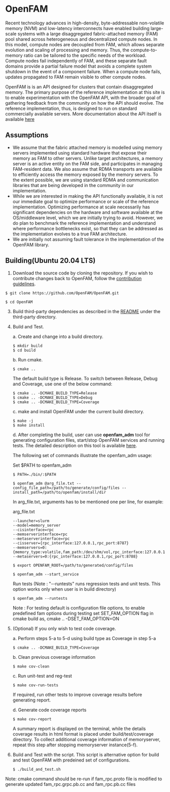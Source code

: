 # OpenFAM
Recent technology advances in high-density, byte-addressable non-volatile memory (NVM) and low-latency interconnects have enabled building large-scale systems with a large disaggregated fabric-attached memory (FAM) pool shared across heterogeneous and decentralized compute nodes. In this model, compute nodes are decoupled from FAM, which allows separate evolution and scaling of processing and memory. Thus, the compute-to-memory ratio can be tailored to the specific needs of the workload. Compute nodes fail independently of FAM, and these separate fault domains provide a partial failure model that avoids a complete system shutdown in the event of a component failure. When a compute node fails, updates propagated to FAM remain visible to other compute nodes.

OpenFAM is is an API designed for clusters that contain disaggregated memory. The primary purpose of the reference implementation at this site is to enable experimentation with the OpenFAM API, with the broader goal of gathering feedback from the community on how the API should evolve. The reference implementation, thus, is designed to run on standard commercially available servers. More documentation about the API itself is available [here](https://ba-ramya.github.io/OpenFAM.github.io)

## Assumptions
* We assume that the fabric attached memory is modelled using memory servers implemented using standard hardware that expose their memory as FAM to other servers. Unlike target architectures, a memory server is an active entity on the FAM side, and participates in managing FAM-resident data. We also assume that RDMA transports are available to efficiently access the memory exposed by the memory servers. To the extent possible, we are using standard RDMA and communication libraries that are being developed in the community in our implementation.
* While we are interested in making the API functionally available, it is not our immediate goal to optimize performance or scale of the reference implementation. Optimizing performance at scale necessarily has significant dependencies on the hardware and software available at the OS/middleware level, which we are initially trying to avoid. However, we do plan to benchmark the reference implementation and understand where performance bottlenecks exist, so that they can be addressed as the implementation evolves to a true FAM architecture.
* We are initially not assuming fault tolerance in the implementation of the OpenFAM library.


## Building(Ubuntu 20.04 LTS)

1. Download the source code by cloning the repository. If you wish to contribute changes back to OpenFAM, follow the [contribution guidelines](/CONTRIBUTING.md).

```
$ git clone https://github.com/OpenFAM/OpenFAM.git
```

```
$ cd OpenFAM
```

3. Build third-party dependencies as described in the [README](/third-party) under the third-party directory.

4. Build and Test.

   a. Create and change into a build directory.

    ```
    $ mkdir build
    $ cd build
    ```

   b. Run cmake.

    ```
    $ cmake ..
    ```

    The default build type is Release. To switch between Release, Debug and Coverage, use one of the below command:

    ```
    $ cmake .. -DCMAKE_BUILD_TYPE=Release
    $ cmake .. -DCMAKE_BUILD_TYPE=Debug
    $ cmake .. -DCMAKE_BUILD_TYPE=Coverage
    ```

   c. make and install OpenFAM under the current build directory.

    ```
    $ make -j
    $ make install
    ```

   d. After completing the build, user can use **openfam_adm** tool for generating configuration files, start/stop OpenFAM services and running tests.
      The detailed description on this tool is available [here](/tools/README.md).

	The following set of commands illustrate the openfam_adm usage:

	Set $PATH to openfam_adm
	```
	$ PATH=./bin/:$PATH
	```

	```
	$ openfam_adm @arg_file.txt --config_file_path=/path/to/generate/config/files --install_path=/path/to/openfam/install/dir
	```

	In arg_file.txt, arguments has to be mentioned one per line, for example:

	arg_file.txt
	```
	--launcher=slurm
	--model=memory_server
	--cisinterface=rpc
	--memserverinterface=rpc
	--metaserverinterface=rpc
	--cisserver={rpc_interface:127.0.0.1,rpc_port:8787}
	--memservers=0:{memory_type:volatile,fam_path:/dev/shm/vol,rpc_interface:127.0.0.1,rpc_port:8793,libfabric_port:7500,if_device:eth0}
	--metaservers=0:{rpc_interface:127.0.0.1,rpc_port:8788}
	```

	```
	$ export OPENFAM_ROOT=/path/to/generated/config/files

	$ openfam_adm --start_service
	```

	Run tests (Note : "--runtests" runs regression tests and unit tests. This option works only when user is in build directory)
	```
	$ openfam_adm --runtests
	```

      Note : For testing default is configuration file options, to enable predefined fam options during testing set SET_FAM_OPTION flag in cmake build as, cmake .. -DSET_FAM_OPTION=ON


5. (Optional) If you only wish to test code coverage.

   a. Perform steps 5-a to 5-d using build type as Coverage in step 5-a

    ```
    $ cmake .. -DCMAKE_BUILD_TYPE=Coverage
    ```

   b. Clean previous coverage information

    ```
    $ make cov-clean
    ```

   c. Run unit-test and reg-test

    ```
    $ make cov-run-tests
    ```

    If required, run other tests to improve coverage results before generating report.

   d. Generate code coverage reports

    ```
    $ make cov-report
    ```
    A summary report is displayed on the terminal, while the details coverage results in html format is placed under build/test/coverage directory.
    To collect additional coverage information of memoryserver, repeat this step after stopping memoryserver instance(5-f).


6. Build and Test with the script.
   This script is alternative option for build and test OpenFAM with predeined set of configurations.

	```
 	$ ./build_and_test.sh
 	```

Note: cmake command should be re-run if fam\_rpc.proto file is modified to generate updated fam\_rpc.grpc.pb.cc and fam_rpc.pb.cc files
